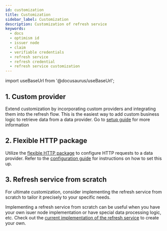 ```yaml
---
id: customization
title: Customization
sidebar_label: Customization
description: Customization of refresh service
keywords:
  - docs
  - optimism id
  - issuer node
  - claim
  - verifiable credentials
  - refresh service
  - refresh credential
  - refresh service customization
---
```


import useBaseUrl from '@docusaurus/useBaseUrl';

## 1. Custom provider

Extend customization by incorporating custom providers and integrating them into the refresh flow.
This is the easiest way to add custom business logic to retrieve data from a data provider. Go to [setup guide](/docs/issuer/refresh-service/setup-guide/#setup-with-custom-data-provider) for more information

## 2. Flexible HTTP package

Utilize the [flexible HTTP package](https://github.com/optimismID/refresh-service/blob/main/providers/flexiblehttp/http.go) to configure HTTP requests to a data provider. Refer to the [configuration guide](https://github.com/optimismID/refresh-service/blob/main/README.md) for instructions on how to set this up.

## 3. Refresh service from scratch

For ultimate customization, consider implementing the refresh service from scratch to tailor it precisely to your specific needs.

Implementing a refresh service from scratch can be useful when you have your own isuer node implementation or have special data processing logic, etc. Check out the [current implementation of the refresh service](/docs/issuer/refresh-service/overview#refresh-service-current-implementation) to create your own.
